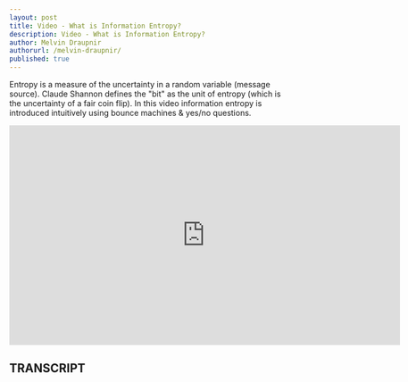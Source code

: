 ```yaml
---
layout: post
title: Video - What is Information Entropy?
description: Video - What is Information Entropy?
author: Melvin Draupnir
authorurl: /melvin-draupnir/
published: true
---
```


<p>Entropy is a measure of the uncertainty in a random variable (message source). Claude Shannon defines the "bit" as the unit of entropy (which is the uncertainty of a fair coin flip). In this video information entropy is introduced intuitively using bounce machines & yes/no questions. </p>

<center><iframe width="700" height="394" src="https://www.youtube.com/embed/R4OlXb9aTvQ?list=PLbg3ZX2pWlgKDVFNwn9B63UhYJVIerzHL" frameborder="0" allowfullscreen></iframe></center>

<h2>TRANSCRIPT</h2>
